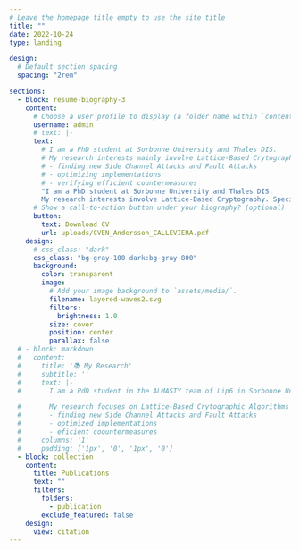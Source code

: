 ```yaml
---
# Leave the homepage title empty to use the site title
title: ""
date: 2022-10-24
type: landing

design:
  # Default section spacing
  spacing: "2rem"

sections:
  - block: resume-biography-3
    content:
      # Choose a user profile to display (a folder name within `content/authors/`)
      username: admin
      # text: |-
      text: 
        # I am a PhD student at Sorbonne University and Thales DIS.  
        # My research interests mainly involve Lattice-Based Crytographic Algorithms, specially:
        # - finding new Side Channel Attacks and Fault Attacks 
        # - optimizing implementations
        # - verifying efficient countermeasures
        "I am a PhD student at Sorbonne University and Thales DIS.  
        My research interests involve Lattice-Based Cryptography. Specially finding new Side Channel/Fault Attacks, optimizing implementations, and verifying efficient countermeasures."
      # Show a call-to-action button under your biography? (optional)
      button:
        text: Download CV
        url: uploads/CVEN_Andersson_CALLEVIERA.pdf
    design:
      # css_class: "dark"
      css_class: "bg-gray-100 dark:bg-gray-800"
      background:
        color: transparent
        image:
          # Add your image background to `assets/media/`.
          filename: layered-waves2.svg
          filters:
            brightness: 1.0
          size: cover
          position: center
          parallax: false
  # - block: markdown
  #   content:
  #     title: '📚 My Research'
  #     subtitle: ''
  #     text: |-
  #       I am a PdD student in the ALMASTY team of Lip6 in Sorbonne University and at Thales DIS Meyreuil.

  #       My research focuses on Lattice-Based Crytographic Algorithms (Dilithium and Kyber), specially in :
  #       - finding new Side Channel Attacks and Fault Attacks 
  #       - optimized implementations
  #       - eficient coountermeasures
  #     columns: '1'
  #     padding: ['1px', '0', '1px', '0']
  - block: collection
    content:
      title: Publications
      text: ""
      filters:
        folders:
          - publication
        exclude_featured: false
    design:
      view: citation
---
```

